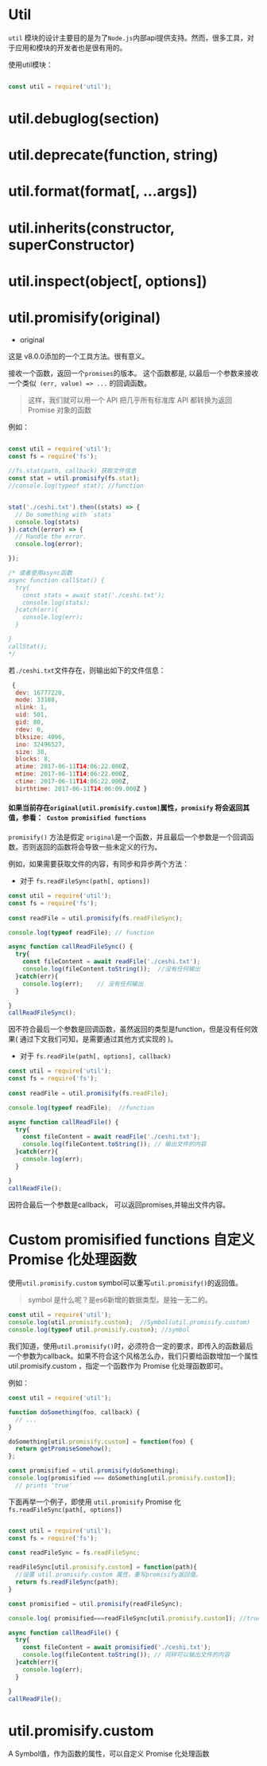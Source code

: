 # Util

`util` 模块的设计主要目的是为了`Node.js`内部api提供支持。然而，很多工具，对于应用和模块的开发者也是很有用的。

使用util模块：

```js

const util = require('util');

```

# util.debuglog(section)

# util.deprecate(function, string)

# util.format(format[, ...args])

# util.inherits(constructor, superConstructor)

# util.inspect(object[, options])

# util.promisify(original)
- original <Function>

这是 v8.0.0添加的一个工具方法。很有意义。

接收一个函数，返回一个`promises`的版本。 这个函数都是, 以最后一个参数来接收一个类似` (err, value) => ...` 的回调函数。

>这样，我们就可以用一个 API 把几乎所有标准库 API 都转换为返回 Promise 对象的函数

例如：

```js

const util = require('util');
const fs = require('fs');
 
//fs.stat(path, callback) 获取文件信息
const stat = util.promisify(fs.stat);
//console.log(typeof stat); //function


stat('./ceshi.txt').then((stats) => {
  // Do something with `stats`
  console.log(stats)
}).catch((error) => {
  // Handle the error.
  console.log(error);

});

/* 或者使用async函数
async function callStat() {
  try{
    const stats = await stat('./ceshi.txt');
    console.log(stats);
  }catch(err){
    console.log(err);
  }

}
callStat();
*/

```

若`./ceshi.txt`文件存在，则输出如下的文件信息：
```js
 {
  dev: 16777220,
  mode: 33188,
  nlink: 1,
  uid: 501,
  gid: 80,
  rdev: 0,
  blksize: 4096,
  ino: 32496527,
  size: 38,
  blocks: 8,
  atime: 2017-06-11T14:06:22.000Z,
  mtime: 2017-06-11T14:06:22.000Z,
  ctime: 2017-06-11T14:06:22.000Z,
  birthtime: 2017-06-11T14:06:09.000Z }
```


#### 如果当前存在`original[util.promisify.custom]`属性，`promisify` 将会返回其值，参看：` Custom promisified functions`


`promisify()` 方法是假定 `original`是一个函数，并且最后一个参数是一个回调函数。否则返回的函数将会导致一些未定义的行为。

例如，如果需要获取文件的内容，有同步和异步两个方法：
- 对于 `fs.readFileSync(path[, options])`
```js
const util = require('util');
const fs = require('fs');
 
const readFile = util.promisify(fs.readFileSync);

console.log(typeof readFile); // function

async function callReadFileSync() {
  try{
    const fileContent = await readFile('./ceshi.txt');
    console.log(fileContent.toString());  //没有任何输出
  }catch(err){
    console.log(err);    // 没有任何输出
  }

}
callReadFileSync();

```
因不符合最后一个参数是回调函数，虽然返回的类型是function，但是没有任何效果( 通过下文我们可知，是需要通过其他方式实现的 )。


- 对于 `fs.readFile(path[, options], callback)`

```js
const util = require('util');
const fs = require('fs');
 
const readFile = util.promisify(fs.readFile);

console.log(typeof readFile);  //function

async function callReadFile() {
  try{
    const fileContent = await readFile('./ceshi.txt');
    console.log(fileContent.toString()); // 输出文件的内容
  }catch(err){
    console.log(err);
  }

}
callReadFile();
```
因符合最后一个参数是callback， 可以返回promises,并输出文件内容。


# Custom promisified functions  自定义Promise 化处理函数

使用`util.promisify.custom` symbol可以重写`util.promisify()`的返回值。

> symbol 是什么呢？是es6新增的数据类型。是独一无二的。


```js
const util = require('util');
console.log(util.promisify.custom);  //Symbol(util.promisify.custom)
console.log(typeof util.promisify.custom); //symbol
```

我们知道，使用`util.promisify()`时，必须符合一定的要求，即传入的函数最后一个参数为callback。如果不符合这个风格怎么办，我们只要给函数增加一个属性 util.promisify.custom ，指定一个函数作为 Promise 化处理函数即可。

例如：

```js
const util = require('util');

function doSomething(foo, callback) {
  // ...
}

doSomething[util.promisify.custom] = function(foo) {
  return getPromiseSomehow();
};

const promisified = util.promisify(doSomething);
console.log(promisified === doSomething[util.promisify.custom]);
  // prints 'true'
```

下面再举一个例子，即使用 `util.promisify` Promise 化 `fs.readFileSync(path[, options])` 

```js

const util = require('util');
const fs = require('fs');
 
const readFileSync = fs.readFileSync;

readFileSync[util.promisify.custom] = function(path){
  //设置 util.promisify.custom 属性，重写promisify返回值。
  return fs.readFileSync(path);
}

const promisified = util.promisify(readFileSync);

console.log( promisified===readFileSync[util.promisify.custom]); //true

async function callReadFile() {
  try{
    const fileContent = await promisified('./ceshi.txt');
    console.log(fileContent.toString()); // 同样可以输出文件的内容
  }catch(err){
    console.log(err);
  }

}
callReadFile();

```



# util.promisify.custom
A Symbol值，作为函数的属性，可以自定义 Promise 化处理函数





